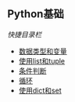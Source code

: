 ## Python基础
*快捷目录栏*
+ [数据类型和变量](Data-Type.md)
+ [使用list和tuple](list-tuple.md)
+ [条件判断]()
+ [循环]()
+ [使用dict和set]()
